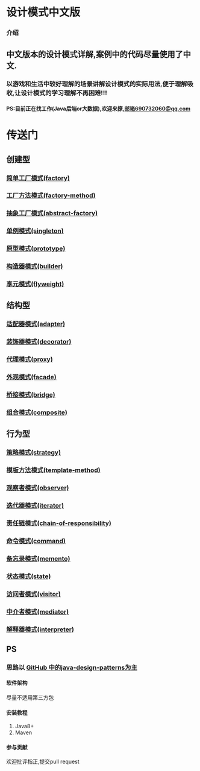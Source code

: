 # 设计模式中文版

### 介绍

## 中文版本的设计模式详解,案例中的代码尽量使用了中文.

### 以游戏和生活中较好理解的场景讲解设计模式的实际用法,便于理解吸收,让设计模式的学习理解不再困难!!!

#### PS:目前正在找工作(Java后端or大数据),欢迎来撩,邮箱690732060@qq.com

# 传送门
## 创建型
### [简单工厂模式(factory)](factory/src/main/java/person/nightrunner/构造器模式主程序.java)
### [工厂方法模式(factory-method)](factory-method/src/main/java/person/nightrunner/工厂方法模式主程序.java)
### [抽象工厂模式(abstract-factory)](abstract-factory/src/main/java/person/nightrunner/抽象工厂模式主程序.java)
### [单例模式(singleton)](singleton/src/main/java/person/nightrunner/单例模式主程序.java)
### [原型模式(prototype)](prototype/src/main/java/person/nightrunner/原型模式主程序.java)
### [构造器模式(builder)](builder/src/main/java/person/nightrunner/构造器模式主程序.java)
### [享元模式(flyweight)](flyweight/src/main/java/person/nightrunner/享元模式主程序.java)

## 结构型
### [适配器模式(adapter)](adapter/src/main/java/person/nightrunner/适配器模式主程序.java)
### [装饰器模式(decorator)](decorator/src/main/java/person/nightrunner/装饰器模式主程序.java)
### [代理模式(proxy)](proxy/src/main/java/person/nightrunner/代理模式主程序.java)
### [外观模式(facade)](facade/src/main/java/person/nightrunner/外观模式主程序.java)
### [桥接模式(bridge)](bridge/src/main/java/person/nightrunner/桥接模式主程序.java)
### [组合模式(composite)](composite/src/main/java/person/nightrunner/组合模式主程序.java)

## 行为型
### [策略模式(strategy)](strategy/src/main/java/person/nightrunner/策略模式主程序.java)
### [模板方法模式(template-method)](template-method/src/main/java/person/nightrunner/模板方法主程序.java)
### [观察者模式(observer)](observer/src/main/java/person/nightrunner/观察者模式主程序.java)
### [迭代器模式(iterator)](iterator/src/main/java/person/nightrunner/代理模式主程序.java)
### [责任链模式(chain-of-responsibility)](chain-of-responsibility/src/main/java/person/nightrunner/责任链模式主程序.java)
### [命令模式(command)](command/src/main/java/person/nightrunner/命令模式主程序.java)
### [备忘录模式(memento)](adapter/src/main/java/person/nightrunner/备忘录模式主程序.java)
### [状态模式(state)](state/src/main/java/person/nightrunner/状态模式主程序.java)
### [访问者模式(visitor)](visitor/src/main/java/person/nightrunner/访问者模式主程序.java)
### [中介者模式(mediator)](mediator/src/main/java/person/nightrunner/中介模式主程序.java)
### [解释器模式(interpreter)](interpreter/src/main/java/person/nightrunner/解释器模式主程序.java)

## PS
### 思路以 [GitHub 中的java-design-patterns为主](https://github.com/iluwatar/java-design-patterns)

#### 软件架构

尽量不适用第三方包

#### 安装教程

1. Java8+
2. Maven

#### 参与贡献

欢迎批评指正,提交pull request

